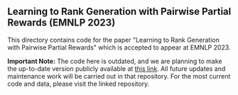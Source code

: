 ## Learning to Rank Generation with Pairwise Partial Rewards (EMNLP 2023)

This directory contains code for the paper "Learning to Rank Generation with Pairwise Partial Rewards" which is accepted to appear at EMNLP 2023.

**Important Note:** The code here is outdated, and we are planning to make the up-to-date version publicly available at [this link](https://github.com/jinulee-v/PairwisePartialReward). All future updates and maintenance work will be carried out in that repository. For the most current code and data, please visit the linked repository.
